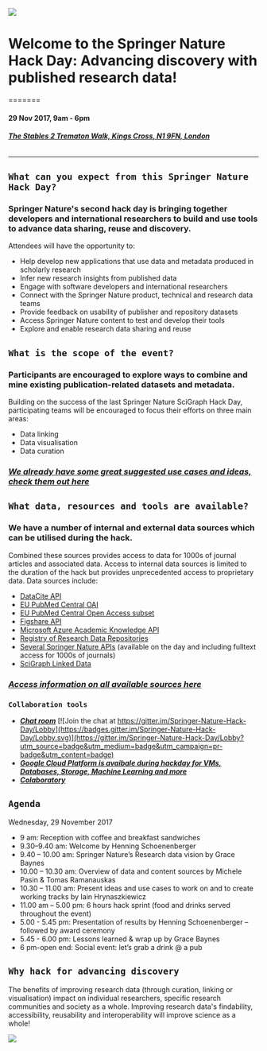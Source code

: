 
![](http://resource-cms.springer.com/springer-cms/rest/v1/content/12037160/data/v1)


# Welcome to the **Springer Nature Hack Day: Advancing discovery with published research data**!

=======

#### **29 Nov 2017, 9am - 6pm**
###### [***The Stables 2 Trematon Walk, Kings Cross, N1 9FN, London***](https://goo.gl/maps/7zAo98pSzB82)

***

## `What can you expect from this Springer Nature Hack Day?`

### Springer Nature's second hack day is bringing together developers and international researchers to build and use tools to advance data sharing, reuse and discovery.
Attendees will have the opportunity to:
- Help develop new applications that use data and metadata produced in scholarly research
- Infer new research insights from published data
- Engage with software developers and international researchers
- Connect with the Springer Nature product, technical and research data teams
- Provide feedback on usability of publisher and repository datasets
- Access Springer Nature content to test and develop their tools
- Explore and enable research data sharing and reuse


## `What is the scope of the event?`

### Participants are encouraged to explore ways to combine and mine existing publication-related datasets and metadata.

Building on the success of the last Springer Nature SciGraph Hack Day, participating teams will be encouraged to focus their efforts on three main areas:
- Data linking
- Data visualisation
- Data curation

### [***We already have some great suggested use cases and ideas, check them out here***](https://github.com/SN-HackDay/Advancing-discovery-with-research-data/blob/master/Themes_use_cases_and_ideas.md)

## `What data, resources and tools are available?`

### We have a number of internal and external data sources which can be utilised during the hack.

Combined these sources provides access to data for 1000s of journal articles and associated data. Access to internal data sources is limited to the duration of the hack but provides unprecedented access to proprietary data. 
Data sources include:
- [DataCite API](https://github.com/SN-HackDay/Advancing-discovery-with-research-data/blob/master/sn_hackday_sources.md#datacite-rest-api) 
- [EU PubMed Central OAI](https://github.com/SN-HackDay/Advancing-discovery-with-research-data/blob/master/sn_hackday_sources.md#eu-pubmed-central-oai)
- [EU PubMed Central Open Access subset](https://github.com/SN-HackDay/Advancing-discovery-with-research-data/blob/master/sn_hackday_sources.md#eu-pubmed-central-open-access-subset)
- [Figshare API](https://github.com/SN-HackDay/Advancing-discovery-with-research-data/blob/master/sn_hackday_sources.md#figshare-api)
- [Microsoft Azure Academic Knowledge API](https://azure.microsoft.com/en-gb/services/cognitive-services/academic-knowledge/)
- [Registry of Research Data Repositories](https://github.com/SN-HackDay/Advancing-discovery-with-research-data/blob/master/sn_hackday_sources.md#registry-of-research-data-repositories-re3data-api)
- [Several Springer Nature APIs](https://github.com/SN-HackDay/Advancing-discovery-with-research-data/blob/master/sn_hackday_sources.md#fulltext-xmldata-api) (available on the day and including fulltext access for 1000s of journals)
- [SciGraph Linked Data](https://github.com/SN-HackDay/Advancing-discovery-with-research-data/blob/master/sn_hackday_sources.md#scigraph-linked-data)

### [***Access information on all available sources here***](https://github.com/SN-HackDay/Advancing-discovery-with-research-data/blob/master/sn_hackday_sources.md)

### `Collaboration tools`

* [***Chat room***](https://gitter.im/Springer-Nature-Hack-Day/Lobby) 
[![Join the chat at https://gitter.im/Springer-Nature-Hack-Day/Lobby](https://badges.gitter.im/Springer-Nature-Hack-Day/Lobby.svg)](https://gitter.im/Springer-Nature-Hack-Day/Lobby?utm_source=badge&utm_medium=badge&utm_campaign=pr-badge&utm_content=badge)
* [***Google Cloud Platform is avaibale during hackday for VMs, Databases, Storage, Machine Learning and more***](https://cloud.google.com/)
* [***Colaboratory***](https://g.co/colab)


## `Agenda`
Wednesday, 29 November 2017
	
- 9 am: Reception with coffee and breakfast sandwiches
- 9.30–9.40 am: Welcome by Henning Schoenenberger
- 9.40 – 10.00 am: Springer Nature’s Research data vision by Grace Baynes
- 10.00 – 10.30 am: Overview of data and content sources by Michele Pasin & Tomas Ramanauskas
- 10.30 – 11.00 am: Present ideas and use cases to work on  and to create working tracks by Iain Hrynaszkiewicz
- 11.00 am – 5.00 pm: 6 hours hack sprint (food and drinks served throughout the event)
- 5.00 - 5.45 pm: Presentation of results by Henning Schoenenberger – followed by award ceremony
- 5.45 - 6.00 pm: Lessons learned & wrap up by Grace Baynes
- 6 pm-open end: Social event: let’s grab a drink @ a pub

## `Why hack for advancing discovery`
The benefits of improving research data (through curation, linking or visualisation) impact on individual researchers, specific research communities and society as a whole. Improving research data's findability, accessibility, reusability and interoperability will improve science as a whole!

![](http://resource-cms.springer.com/springer-cms/rest/v1/content/15157986/data/v3)
